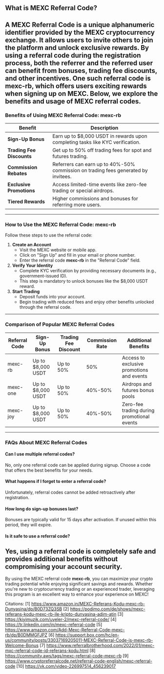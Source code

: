 ## What is MEXC Referral Code?
A **MEXC Referral Code** is a unique alphanumeric identifier provided by the MEXC cryptocurrency exchange. It allows users to invite others to join the platform and unlock exclusive rewards. By using a referral code during the registration process, both the referrer and the referred user can benefit from bonuses, trading fee discounts, and other incentives.
One such referral code is **mexc-rb**, which offers users exciting rewards when signing up on MEXC. Below, we explore the benefits and usage of MEXC referral codes.
---
### **Benefits of Using MEXC Referral Code: mexc-rb**
| **Benefit**                     | **Description**                                                                 |
|----------------------------------|---------------------------------------------------------------------------------|
| **Sign-Up Bonus**               | Earn up to $8,000 USDT in rewards upon completing tasks like KYC verification.  |
| **Trading Fee Discounts**       | Get up to 50% off trading fees for spot and futures trading.                    |
| **Commission Rebates**          | Referrers can earn up to 40%-50% commission on trading fees generated by invitees. |
| **Exclusive Promotions**        | Access limited-time events like zero-fee trading or special airdrops.          |
| **Tiered Rewards**              | Higher commissions and bonuses for referring more users.                       |
---
### **How to Use the MEXC Referral Code: mexc-rb**
Follow these steps to use the referral code:
1. **Create an Account**
   - Visit the MEXC website or mobile app.
   - Click on "Sign Up" and fill in your email or phone number.
   - Enter the referral code **mexc-rb** in the "Referral Code" field.
2. **Verify Your Identity**
   - Complete KYC verification by providing necessary documents (e.g., government-issued ID).
   - This step is mandatory to unlock bonuses like the $8,000 USDT reward.
3. **Start Trading**
   - Deposit funds into your account.
   - Begin trading with reduced fees and enjoy other benefits unlocked through the referral code.
---
### **Comparison of Popular MEXC Referral Codes**
| **Referral Code** | **Sign-Up Bonus** | **Trading Fee Discount** | **Commission Rate** | **Additional Benefits**                  |
|--------------------|-------------------|--------------------------|---------------------|------------------------------------------|
| mexc-rb           | Up to $8,000 USDT | Up to 50%                | 50%             | Access to exclusive promotions and events |
| mexc-one        | Up to $8,000 USDT | Up to 50%                | 40%-50%                | Airdrops and futures bonus pools         |
| mexc-joy        | Up to $8,000 USDT | Up to 50%                | 40%-50%             | Zero-fee trading during promotional events|
---
### **FAQs About MEXC Referral Codes**
#### **Can I use multiple referral codes?**
No, only one referral code can be applied during signup. Choose a code that offers the best benefits for your needs.
#### **What happens if I forget to enter a referral code?**
Unfortunately, referral codes cannot be added retroactively after registration.
#### **How long do sign-up bonuses last?**
Bonuses are typically valid for 15 days after activation. If unused within this period, they will expire.
#### **Is it safe to use a referral code?**
Yes, using a referral code is completely safe and provides additional benefits without compromising your account security.
---
By using the MEXC referral code **mexc-rb**, you can maximize your crypto trading potential while enjoying significant savings and rewards. Whether you're new to cryptocurrency trading or an experienced trader, leveraging this program is an excellent way to enhance your experience on MEXC!

Citations:
[1] https://www.amazon.in/MEXC-Referans-Kodu-mexc-rb-Dunyasina/dp/B0D73ZQ3SB
[2] https://podimo.com/de/shows/mexc-referans-kodu-mexc-rb-ile-kripto-dunyasina-adim-atin
[3] https://kiyimuzik.com/uyeler-2/mexc-referral-code/
[4] https://tr.linkedin.com/in/mexc-referral-code
[5] https://www.amazon.com/Add-Mexc-Referral-Code-mexc-rb/dp/B0DMMGFJPZ
[6] https://support.box.com/hc/en-us/community/posts/33037169205011-MEXC-Referral-Code-is-mexc-rb-Welcome-Bonus
[7] https://www.referralbrotherhood.com/2022/01/mexc-mxc-referral-code-id-referans-kodu.html
[8] https://community.aws/tags/mexc-referral-code-mexc-rb
[9] https://www.cryptoreferralcode.net/referral-code-english/mexc-referral-code
[10] https://vk.com/video-226997514_456239017
